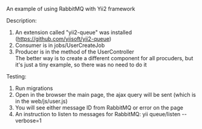 An example of using RabbitMQ with Yii2 framework

Description:
1. An extension called "yii2-queue" was installed (https://github.com/yiisoft/yii2-queue)
2. Consumer is in jobs/UserCreateJob
3. Producer is in the method of the UserController   
The better way is to create a different component for all procuders, but it's just a tiny example, so there was no need to do it

Testing:
1. Run migrations
1. Open in the browser the main page, the ajax query will be sent (which is in the web/js/user.js)
2. You will see either message ID from RabbitMQ or error on the page
3. An instruction to listen to messages for RabbitMQ: yii queue/listen --verbose=1
